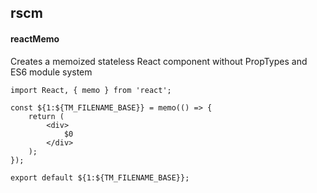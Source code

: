 ## rscm
#### reactMemo
Creates a memoized stateless React component without PropTypes and ES6 module system
```
import React, { memo } from 'react';

const ${1:${TM_FILENAME_BASE}} = memo(() => {
	return (
		<div>
			$0
		</div>
	);
});

export default ${1:${TM_FILENAME_BASE}};
```